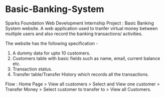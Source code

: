 # Basic-Banking-System
Sparks Foundation Web Development Internship Project : Basic Banking System website. A web application used to tranfer virtual money between multiple users and also record the banking transactions/ activities.

The website has the following specification -

1. A dummy data for upto 10 customers.
2. Customers table with basic fields such as name, email, current balance etc.
3. Transaction status.
4. Transfer table/Transfer History which records all the transactions.

Flow : Home Page > View all customers > Select and View one customer > Transfer Money > Select customer to transfer to > View all Customers.
